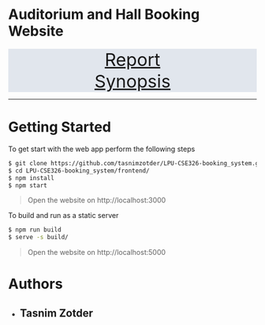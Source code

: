 # Auditorium and Hall Booking Website

<div style="text-align: center; font-size: 256%; background-color: #e1e6ed">
    <span><a href="./Assets/Report.docx">Report</a></span><br/>
    <span><a href="./Assets/Synopsis.pdf">Synopsis</a></span>
</div>

___

# Getting Started

To get start with the web app perform the following steps

```bash
$ git clone https://github.com/tasnimzotder/LPU-CSE326-booking_system.git
$ cd LPU-CSE326-booking_system/frontend/
$ npm install
$ npm start
```

> Open the website on http://localhost:3000


To build and run as a static server

```bash
$ npm run build
$ serve -s build/
```

> Open the website on http://localhost:5000

# Authors

* ## Tasnim Zotder
